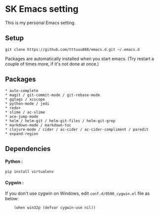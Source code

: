 # SK Emacs setting #
This is my personal Emacs setting.

## Setup ##
    git clone https://github.com/tttuuu888/emacs.d.git ~/.emacs.d
Packages are automatically installed when you start emacs.
(Try restart a couple of times more, if it's not done at once.)

## Packages ##
    * auto-complete
    * magit / git-commit-mode / git-rebase-mode
    * ggtags / xcscope
    * python-mode / jedi
    * redo+
    * slime / ac-slime
    * ace-jump-mode
    * helm / helm-git / helm-git-files / helm-git-grep
    * markdown-mode / markdown-toc
    * clojure-mode / cider / ac-cider / ac-cider-compliment / paredit
    * expand-region

## Dependencies ##

#### Python : ####
    pip install virtualenv

#### Cygwin : ####
If you don't use cygwin on Windows, edit `conf.d/0500_cygwin.el` file as below:

        (when win32p (defvar cygwin-use nil))
